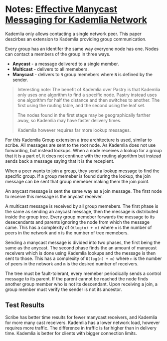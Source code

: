 # Notes: [Effective Manycast Messaging for Kademlia Network](https://cs.baylor.edu/~donahoo/papers/MCD15.pdf)

Kademlia only allows contacting a single network peer. This paper descirbes an extension to Kademlia providing group communication.

Every group has an identifer the same way everyone node has one. Nodes can contact a members of the group in three ways.
 - **Anycast** - a message delivered to a single member.
 - **Multicast** - delivers to all memebers.
 - **Manycast** - delivers to `N` group memebers where `N` is defined by the sender.

> Interesting note: The benefit of Kademlia over Pastry is that Kademlia only uses one algorithm to find a specific node. Pastry instead uses one algorithm for half the distance and then switches to another. The first using the routing table, and the second using the leaf set.
> 
> The nodes found in the first stage may be geographically farther away, so Kademlia may have faster delivery times.
> 
> Kademlia however requires far more lookup messages.

For this Kademlia Group extension a tree architecture is used, similar to scribe. All messages are sent to the root node. As Kademlia does not use forwarding, but instead lookups. When a node receives a lookup for a group that it is a part of, it does not continue with the routing algorithm but instead sends back a message saying that it is the recepient.

When a peer wants to join a group, they send a lookup message to find the specific group. If a group memeber is found during the lookup, the join message can be sent that group memeber making them the join point.

An anycast message is sent the same way as a join message. The first node to receive this message is the anycast receiver.

A multicast message is received by all group memebers. The first phase is the same as sending an anycast message, then the message is distributed inside the group tree. Every group memeber forwards the message to its desecendants and parents ignoring the node from which the message came. This has a complexity of `O(log(n) + m)` where `n` is the number of peers in the network and `m` is the number of tree memebers.

Sending a manycast message is divided into two phases, the first being the same as the anycast. The second phase finds the an amount of manycast receivers which is done using Kademlia lookups and the message is then sent to those. This has a complexity of `O(log(n) + m)` where `n` is the number of peers in the network and `m` is the desired number of receivers.

The tree must be fault-tolerant, every memeber periodically sends a control message to its parent. If the parent cannot be reached the node finds another group member who is not its descendant. Upon receiving a join, a group member must verify the sender is not its ancestor.

## Test Results

Scribe has better time results for fewer manycast receivers, and Kademlia for more many cast receivers. Kademlia has a lower network load, however requires more traffic. The difference in traffic is far higher than in delivery time. Kademlia is better for clients with bigger connection limits.
